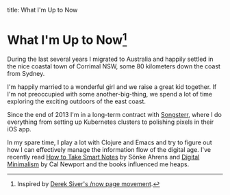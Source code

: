 title: What I'm Up to Now

# What I'm Up to Now[^1]

During the last several years I migrated to Australia and happily settled in the nice coastal town of Corrimal NSW, some 80 kilometers down the coast from Sydney.

I'm happily married to a wonderful girl and we raise a great kid together. If I'm not preoccupied with some another-big-thing, we spend a lot of time exploring the exciting outdoors of the east coast.

Since the end of 2013 I'm in a long-term contract with [Songsterr](https://songsterr.com/), where I do everything from setting up Kubernetes clusters to polishing pixels in their iOS app.

In my spare time, I play a lot with Clojure and Emacs and try to figure out how I can effectively manage the information flow of the digital age. I've recently read [How to Take Smart Notes](https://www.amazon.com.au/How-Take-Smart-Notes-Nonfiction-ebook/dp/B06WVYW33Y) by
Sönke Ahrens and [Digital Minimalism](https://www.amazon.com.au/Digital-Minimalism-Living-Better-Technology-ebook/dp/B07D1G6DTF) by Cal Newport and the books influenced me heaps.

[^1]: Inspired by [Derek Siver's /now page movement](https://nownownow.com/about).
